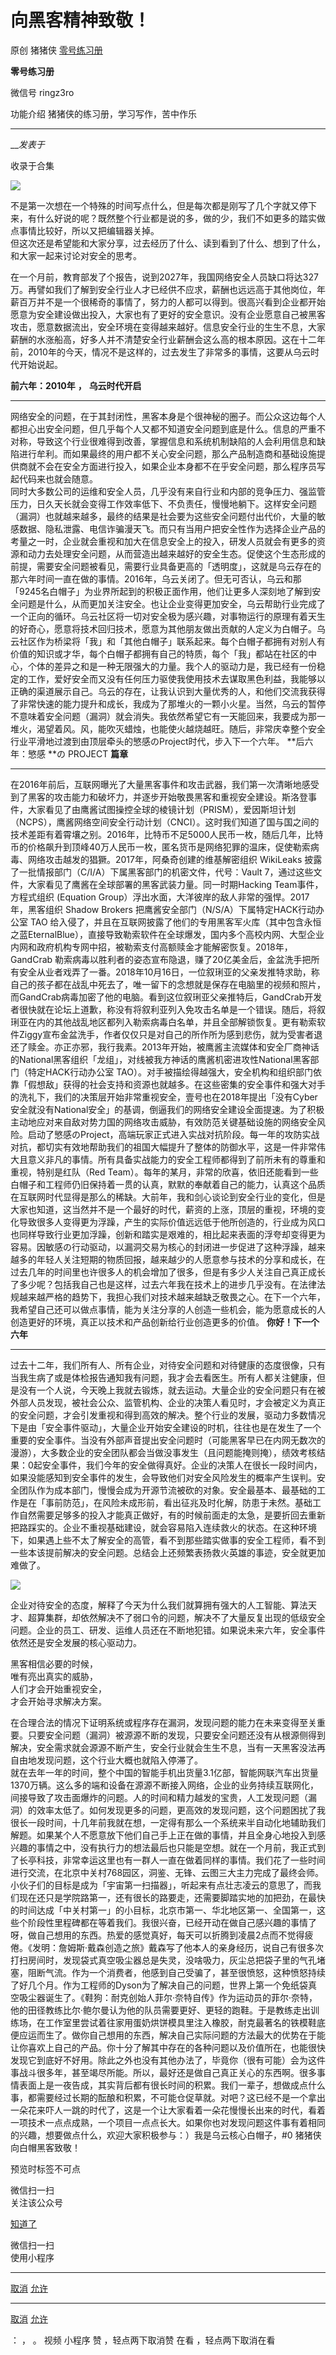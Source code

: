 #  向黑客精神致敬！

原创 猪猪侠  [ 零号练习册 ](javascript:void\(0\);)

**零号练习册** ![]()

微信号 ringz3ro

功能介绍 猪猪侠的练习册，学习写作，苦中作乐

____

___发表于_

收录于合集

![](https://gitee.com/fuli009/images/raw/master/public/20230308213243.png)

  

不是第一次想在一个特殊的时间写点什么，但是每次都是刚写了几个字就又停下来，有什么好说的呢？既然整个行业都是说的多，做的少，我们不如更多的踏实做点事情比较好，所以又把编辑器关掉。  
但这次还是希望能和大家分享，过去经历了什么、读到看到了什么、想到了什么，和大家一起来讨论对安全的思考。  

  

在一个月前，教育部发了个报告，说到2027年，我国网络安全人员缺口将达327万。再譬如我们了解到安全行业人才已经供不应求，薪酬也远远高于其他岗位，年薪百万并不是一个很稀奇的事情了，努力的人都可以得到。很高兴看到企业都开始愿意为安全建设做出投入，大家也有了更好的安全意识。没有企业愿意自己被黑客攻击，愿意数据流出，安全环境在变得越来越好。信息安全行业的生生不息，大家薪酬的水涨船高，好多人并不清楚安全行业薪酬会这么高的根本原因。这在十二年前，2010年的今天，情况不是这样的，过去发生了非常多的事情，这要从乌云时代开始说起。

 **前六年：2010年** **，** **乌云时代开启**

* * *

  

网络安全的问题，在于其封闭性，黑客本身是个很神秘的圈子。而公众这边每个人都担心出安全问题，但几乎每个人又都不知道安全问题到底是什么。信息的严重不对称，导致这个行业很难得到改善，掌握信息和系统机制缺陷的人会利用信息和缺陷进行牟利。而如果最终的用户都不关心安全问题，那么产品制造商和基础设施提供商就不会在安全方面进行投入，如果企业本身都不在乎安全问题，那么程序员写起代码来也就会随意。  
同时大多数公司的运维和安全人员，几乎没有来自行业和内部的竞争压力、强监管压力，日久天长就会变得工作效率低下、不负责任，慢慢地躺下。这样安全问题（漏洞）也就越来越多，最终的结果是社会要为这些安全问题付出代价，大量的敏感数据、隐私泄露、电信诈骗漫天飞。而只有当用户把安全性作为选择企业产品的考量之一时，企业就会重视和加大在信息安全上的投入，研发人员就会有更多的资源和动力去处理安全问题，从而营造出越来越好的安全生态。促使这个生态形成的前提，需要安全问题被看见，需要行业具备更高的「透明度」，这就是乌云存在的那六年时间一直在做的事情。2016年，乌云关闭了。但无可否认，乌云和那「9245名白帽子」为业界所起到的积极正面作用，他们让更多人深刻地了解到安全问题是什么，从而更加关注安全。也让企业变得更加安全，乌云帮助行业完成了一个正向的循环。乌云社区将一切对安全极为感兴趣，对事物运行的原理有着天生的好奇心，愿意将技术回归技术，愿意为其他朋友做出贡献的人定义为白帽子。乌云社区作为桥梁将「我」和「其他白帽子」联系起来。每个白帽子都拥有对别人有价值的知识或才华，每个白帽子都拥有自己的特质，每个「我」都站在社区的中心，个体的差异之和是一种无限强大的力量。我个人的驱动力是，我已经有一份稳定的工作，爱好安全而又没有任何压力驱使我使用技术去谋取黑色利益，我能够以正确的渠道展示自己。乌云的存在，让我认识到大量优秀的人，和他们交流我获得了非常快速的能力提升和成长，我成为了那堆火的一颗小火星。当然，乌云的暂停不意味着安全问题（漏洞）就会消失。我依然希望它有一天能回来，我要成为那一堆火，渴望着风。风，能吹灭蜡烛，也能使火越烧越旺。随后，非常庆幸整个安全行业平滑地过渡到由顶层牵头的慜感のProject时代，步入下一个六年。
**后六年：慜感   **の PROJECT  **篇章**

* * *

在2016年前后，互联网曝光了大量黑客事件和攻击武器，我们第一次清晰地感受到了黑客的攻击能力和破坏力，并逐步开始敬畏黑客和重视安全建设。斯洛登事件，大家看见了由鹰酱试图操控全球的棱镜计划（PRISM），爱因斯坦计划（NCPS），鹰酱网络空间安全行动计划（CNCI）。这时我们知道了国与国之间的技术差距有着霄壤之别。2016年，比特币不足5000人民币一枚，随后几年，比特币的价格飙升到顶峰40万人民币一枚，匿名货币是网络犯罪的温床，促使勒索病毒、网络攻击越发的猖獗。2017年，阿桑奇创建的维基解密组织
WikiLeaks 披露了一批情报部门（C/I/A）下属黑客部门的机密文件，代号：Vault
7，通过这些文件，大家看见了鹰酱在全球部署的黑客武装力量。同一时期Hacking Team事件，方程式组织 (Equation
Group）浮出水面，大洋彼岸的敌人非常的强悍。2017年，黑客组织 Shadow Brokers 把鹰酱安全部门（N/S/A）下属特定HACK行动办公室
TAO
给入侵了，并且在互联网披露了他们的专用黑客军火库（其中包含永恒之蓝EternalBlue），直接导致勒索软件在全球爆发，国内多个高校内网、大型企业内网和政府机构专网中招，被勒索支付高额赎金才能解密恢复。2018年，GandCrab
勒索病毒以胜利者的姿态宣布隐退，赚了20亿美金后，金盆洗手把所有安全从业者戏弄了一番。2018年10月16日，一位叙琍亚的父亲发推特求助，称自己的孩子都在战乱中死去了，唯一留下的念想就是保存在电脑里的视频和照片，而GandCrab病毒加密了他的电脑。看到这位叙琍亚父亲推特后，GandCrab开发者很快就在论坛上道歉，称没有将叙利亚列入免攻击名单是一个错误。随后，将叙琍亚在内的其他战乱地区都列入勒索病毒白名单，并且全部解锁恢复。更有勒索软件Ziggy宣布金盆洗手，作者仅仅只是对自己的所作所为感到悲伤，就为受害者退还了赎金。亦正亦邪，我行我素。2013年开始，被鹰酱主流媒体和安全厂商神话的National黑客组织「龙组」，对线被我方神话的鹰酱机密进攻性National黑客部门（特定HACK行动办公室
TAO）。对手被描绘得越强大，安全机构和组织部门依靠「假想敌」获得的社会支持和资源也就越多。在这些密集的安全事件和强大对手的洗礼下，我们的决策层开始非常重视安全，壹号也在2018年提出「没有Cyber安全就没有National安全」的基调，倒逼我们的网络安全建设全面提速。为了积极主动地应对来自敌对势力国的网络攻击威胁，有效防范关键基础设施的网络安全风险。启动了慜感のProject，高端玩家正式进入实战对抗阶段。每一年的攻防实战对抗，都切实有效地帮助我们的祖国大幅提升了整体的防御水平，这是一件非常伟大且意义非凡的事情。所有具备实战能力的安全工程师都得到了前所未有的尊重和重视，特别是红队（Red
Team）。每年的某月，非常的欣喜，依旧还能看到一些白帽子和工程师仍旧保持着一贯的认真，默默的奉献着自己的能力，认真这个品质在互联网时代显得是那么的稀缺。大前年，我和剑心谈论到安全行业的变化，但是大家也知道，这当然并不是一个最好的时代，薪资的上涨，顶层的重视，环境的变化导致很多人变得更为浮躁，产生的实际价值远远低于他所创造的，行业成为风口也同样导致行业更加浮躁，创新和踏实是艰难的，相比起来表面的浮夸却变得更为容易。因敏感の行动驱动，以漏洞交易为核心的封闭进一步促进了这种浮躁，越来越多的年轻人关注短期的物质回报，越来越少的人愿意参与技术的分享和成长，在过去几年的时间里也许很多人的机会增加了很多，但是有多少人关注自己真正成长了多少呢？包括我自己也是这样，过去六年我在技术上的进步几乎没有。在法律法规越来越严格的趋势下，我担心我们对技术越来越缺乏敬畏之心。在下一个六年，我希望自己还可以做点事情，能为关注分享的人创造一些机会，能为愿意成长的人创造更好的环境，真正以技术和产品创新给行业创造更多的价值。
**你好！下一个六年**

* * *

  

过去十二年，我们所有人、所有企业，对待安全问题和对待健康的态度很像，只有当我生病了或是体检报告通知我有问题，我才会去看医生。所有人都关注健康，但是没有一个人说，今天晚上我就去锻炼，就去运动。大量企业的安全问题只有在被外部人员发现，被社会公众、监管机构、企业的决策人看见时，才会被定义为真正的安全问题，才会引发重视和得到高效的解决。整个行业的发展，驱动力多数情况下是由「安全事件驱动」，大量企业开始安全建设的时机，往往也是在发生了一个重要的安全事件。当没有外部声音提出安全问题时（可能黑客早已在内网无数次的漫游），大多数企业的安全团队都会当做没事发生（且问题能掩则掩），绩效考核结果：0起安全事件，我们今年的安全做得真好。企业的决策人在很长一段时间内，如果没能感知到安全事件的发生，会导致他们对安全风险发生的概率产生误判。安全团队作为成本部门，慢慢会成为开源节流被砍的对象。安全最基本、最基础的工作是在「事前防范」，在风险未成形前，看出征兆及时化解，防患于未然。基础工作自然需要足够多的投入才能真正做好，有的时候前面走的太急，是要折回去重新把路踩实的。企业不重视基础建设，就会容易陷入连续救火的状态。在这种环境下，如果遇上些不太了解安全的高管，看不到那些踏实做事的安全工程师，看不到一些本该提前解决的安全问题。总结会上还频繁表扬救火英雄的事迹，安全就更加难做了。

![](https://gitee.com/fuli009/images/raw/master/public/20230308213244.png)

  

企业对待安全的态度，解释了今天为什么我们就算拥有强大的人工智能、算法天才、超算集群，却依然解决不了弱口令的问题，解决不了大量反复出现的低级安全问题。企业的员工、研发、运维人员还在不断地犯错。如果说未来六年，安全事件依然还是安全发展的核心驱动力。

黑客相信必要的时候，  
唯有亮出真实的威胁，  
人们才会开始重视安全，  
才会开始寻求解决方案。

  

在合理合法的情况下证明系统或程序存在漏洞，发现问题的能力在未来变得至关重要。只要安全问题（漏洞）被源源不断的发现，只要安全问题还没有从根源侧得到解决，安全需求就会源源不断产生，安全行业就会生生不息，当有一天黑客没法再自由地发现问题，这个行业大概也就陷入停滞了。  
就在去年一年的时间，整个中国的智能手机出货量3.1亿部，智能网联汽车出货量1370万辆。这么多的端和设备在源源不断接入网络，企业的业务持续互联网化，间接导致了攻击面爆炸的问题。人的时间和精力越发的宝贵，人工发现问题（漏洞）的效率太低了。如何发现更多的问题，更高效的发现问题，这个问题困扰了我很长一段时间，十几年前我就在想，一定得有那么一个系统来半自动化地辅助我们解题。如果某个人不愿意放下他们自己手上正在做的事情，并且全身心地投入到感兴趣的事情之中，没有执行力的想法最后也只能是空想。就在一个月前，我正式到了长亭科技，非常幸运这里也有一群人一直在做着同样的事情。我们花了一些时间进行交流，在北京中关村768园区，洞鉴、无锋、云图三大主力完成了最终会师。小伙子们的目标是成为「宇宙第一扫描器」，听起来有点壮志凌云的意思了，而我们现在还只是学院路第一，还有很长的路要走，还需要脚踏实地的加把劲，在最快的时间达成「中关村第一」的小目标，北京市第一、华北地区第一、全国第一，这些个阶段性里程碑都在等着我们。我很兴奋，已经开动在做自己感兴趣的事情了呀，做自己想用的东西。热爱的感觉真好，每天可以折腾到凌晨2点而不觉得疲倦。《发明：詹姆斯·戴森创造之旅》戴森写了他本人的亲身经历，说自己有很多次打扫房间时，发现袋式真空吸尘器总是失灵，没啥吸力，灰尘总把袋子里的气孔堵塞，阻断气流。作为一个消费者，他感到自己受骗了，甚至很愤怒，这种愤怒持续了好几个月。作为工程师的Dyson为了解决自己的问题，世界上第一个免纸袋真空吸尘器诞生了。《鞋狗：耐克创始人菲尔·奈特自传》作为运动员的菲尔·奈特，他的田径教练比尔·鲍尔曼认为他的队员需要更好、更轻的跑鞋。于是教练走出训练场，在工作室里尝试着往家用蛋奶烘饼模具里注入橡胶，耐克最著名的铁模鞋底便应运而生了。做你自己想用的东西，解决自己实际问题的方法最大的优势在于能让你喜欢上自己的产品。你十分了解其中存在的各种问题以及价值所在，也能很快发现它到底好不好用。除此之外也没有其他办法了，毕竟你（很有可能）会为这件事战斗很多年，甚至竭尽所能。所以，最好还是做自己真正关心的东西啊。很多事情表面上是一夜告成，其实背后都有很长时间的积累。我们一辈子，想做成点什么事，都需要经过长期的酝酿和积累，不可能仓促草就。对吧？这已经不是一个拿出一朵花来吓人一跳的时代了，这是一个让大家看着一朵花慢慢长出来的时代，看着一项技术一点点成熟，一个项目一点点长大。如果你也对发现问题这件事有着相同的兴趣，想要做点什么，欢迎大家积极参与：）我是乌云核心白帽子，#0
猪猪侠  
向白帽黑客致敬！

  

预览时标签不可点

微信扫一扫  
关注该公众号

[知道了](javascript:;)

微信扫一扫  
使用小程序

****

[取消](javascript:void\(0\);) [允许](javascript:void\(0\);)

****

[取消](javascript:void\(0\);) [允许](javascript:void\(0\);)

： ， 。   视频 小程序 赞 ，轻点两下取消赞 在看 ，轻点两下取消在看


